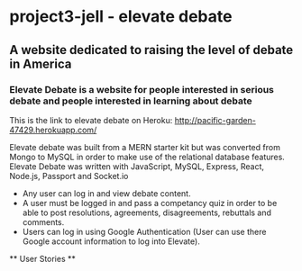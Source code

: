 # project3-jell - elevate debate

## A website dedicated to raising the level of debate in America

### Elevate Debate is a website for people interested in serious debate and people interested in learning about debate

This is the link to elevate debate on Heroku: <http://pacific-garden-47429.herokuapp.com/>

Elevate debate was built from a MERN starter kit but was converted from Mongo to MySQL in order to make use of the relational
database features.  Elevate Debate was written with JavaScript, MySQL, Express, React, Node.js, Passport and Socket.io

* Any user can log in and view debate content.
* A user must be logged in and pass a competancy quiz in order to be able to post resolutions, agreements, disagreements, rebuttals and comments.
* Users can log in using Google Authentication (User can use there Google account information to log into Elevate).

** User Stories **